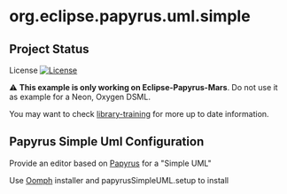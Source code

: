 org.eclipse.papyrus.uml.simple
==============================

## Project Status 
License [![License](https://img.shields.io/badge/license-EPL-blue.svg)](https://www.eclipse.org/legal/epl-v10.html)

:warning: **This example is only working on Eclipse-Papyrus-Mars**. Do not use it as example for a Neon, Oxygen DSML.

You may want to check [library-training] for more up to date information.

## Papyrus Simple Uml Configuration

Provide an editor based on [Papyrus] for a "Simple UML" 


Use [Oomph] installer and papyrusSimpleUML.setup to install 

[Papyrus]:http://www.eclipse.org/papyrus/
[Oomph]:http://wiki.eclipse.org/Eclipse_Oomph_Installer
[library-training]:https://github.com/bmaggi/library-training
